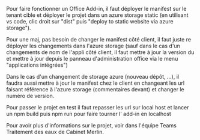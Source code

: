 Pour faire fonctionner un Office Add-in, il faut déployer le manifest sur le tenant cible et déployer le projet dans un azure storage static (en utilisant vs code, clic droit sur "dist" puis "deploy to static website via azure storage"). 

Pour une maj, pas besoin de changer le manifest côté client, il faut juste re déployer les changements dans l'azure storage (sauf dans le cas d'un changements de nom de l'appli côté client, il faut mettre à jour la version du et mettre à jour depuis le panneau d'administration office via le menu "applications intégrées")

Dans le cas d'un changement de storage azure (nouveau dépôt, ...), il faudra aussi mettre à jour le manifest chez le client en changeant les url faisant référence à l'azure storage (commentaires devant) et changer le numéro de version.

Pour passer le projet en test il faut repasser les url sur local host et lancer un npm build puis npm run pour faire tourner l' add-in en localhost

Pour avoir plus d'informations sur le projet, voir dans l'équipe Teams Traitement des eaux de Cabinet Merlin.
 
